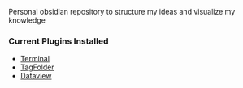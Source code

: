Personal obsidian repository to structure my ideas and visualize my knowledge

### Current Plugins Installed

- [Terminal](https://github.com/polyipseity/obsidian-terminal)
- [TagFolder](https://github.com/vrtmrz/obsidian-tagfolder)
- [Dataview](https://github.com/blacksmithgu/obsidian-dataview)

